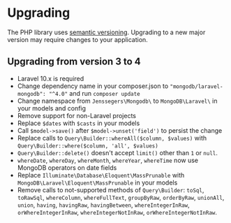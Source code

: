 Upgrading
=========

The PHP library uses [semantic versioning](https://semver.org/). Upgrading to a new major version may require changes to your application.

Upgrading from version 3 to 4
-----------------------------

- Laravel 10.x is required
- Change dependency name in your composer.json to `"mongodb/laravel-mongodb": "^4.0"` and run `composer update`
- Change namespace from `Jenssegers\Mongodb\` to `MongoDB\Laravel\` in your models and config
- Remove support for non-Laravel projects
- Replace `$dates` with `$casts` in your models
- Call `$model->save()` after `$model->unset('field')` to persist the change
- Replace calls to `Query\Builder::whereAll($column, $values)` with `Query\Builder::where($column, 'all', $values)`
- `Query\Builder::delete()` doesn't accept `limit()` other than `1` or `null`.
- `whereDate`, `whereDay`, `whereMonth`, `whereYear`, `whereTime` now use MongoDB operators on date fields
- Replace `Illuminate\Database\Eloquent\MassPrunable` with `MongoDB\Laravel\Eloquent\MassPrunable` in your models
- Remove calls to not-supported methods of `Query\Builder`: `toSql`, `toRawSql`, `whereColumn`, `whereFullText`, `groupByRaw`, `orderByRaw`, `unionAll`, `union`, `having`, `havingRaw`, `havingBetween`, `whereIntegerInRaw`, `orWhereIntegerInRaw`, `whereIntegerNotInRaw`, `orWhereIntegerNotInRaw`.
